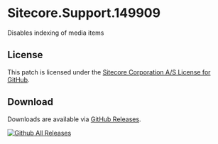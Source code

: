 # Sitecore.Support.149909
Disables indexing of media items

## License  
This patch is licensed under the [Sitecore Corporation A/S License for GitHub](https://github.com/sitecoresupport/Sitecore.Support.149909/blob/master/LICENSE).  

## Download  
Downloads are available via [GitHub Releases](https://github.com/sitecoresupport/Sitecore.Support.149909/releases).  

[![Github All Releases](https://img.shields.io/github/downloads/SitecoreSupport/Sitecore.Support.149909/total.svg)](https://github.com/SitecoreSupport/Sitecore.Support.149909/releases)
